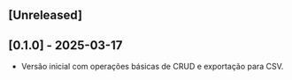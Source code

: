 ## [Unreleased]

## [0.1.0] - 2025-03-17

- Versão inicial com operações básicas de CRUD e exportação para CSV.
